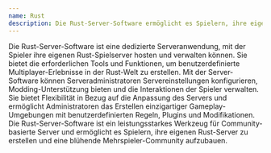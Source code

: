 ```yaml
---
name: Rust
description: Die Rust-Server-Software ermöglicht es Spielern, ihre eigenen benutzerdefinierten Rust-Spielserver zu hosten und zu verwalten. Sie bietet Flexibilität und Anpassungsoptionen für Multiplayer-Erlebnisse.
---
```


Die Rust-Server-Software ist eine dedizierte Serveranwendung, mit der Spieler ihre eigenen Rust-Spielserver hosten und verwalten können. Sie bietet die erforderlichen Tools und Funktionen, um benutzerdefinierte Multiplayer-Erlebnisse in der Rust-Welt zu erstellen. Mit der Server-Software können Serveradministratoren Servereinstellungen konfigurieren, Modding-Unterstützung bieten und die Interaktionen der Spieler verwalten. Sie bietet Flexibilität in Bezug auf die Anpassung des Servers und ermöglicht Administratoren das Erstellen einzigartiger Gameplay-Umgebungen mit benutzerdefinierten Regeln, Plugins und Modifikationen. Die Rust-Server-Software ist ein leistungsstarkes Werkzeug für Community-basierte Server und ermöglicht es Spielern, ihre eigenen Rust-Server zu erstellen und eine blühende Mehrspieler-Community aufzubauen.
